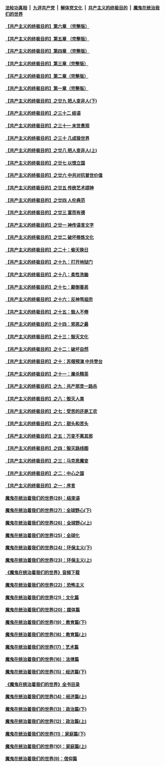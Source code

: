 ####  [法轮功真相](../../../../basic/blob/master/README.md?t=02130413) &nbsp;|&nbsp; [九评共产党](../../../../9ping.md/blob/master/README.md?t=02130413) &nbsp;|&nbsp; [解体党文化](../../../../jtdwh.md/blob/master/README.md?t=02130413)  &nbsp;|&nbsp; [共产主义的终极目的](../../../../gczydzjmd.md/blob/master/README.md?t=02130413) &nbsp;|&nbsp; [魔鬼在统治我们的世界](../../../../mgztzwmdsj.md/blob/master/README.md?t=02130413) 

#### [【共产主义的终极目的】第六章 （完整版）](../pages/nsc422/n11428913.md?t=02130413) 

#### [【共产主义的终极目的】第五章 （完整版）](../pages/nsc422/n11428912.md?t=02130413) 

#### [【共产主义的终极目的】第四章 （完整版）](../pages/nsc422/n11428907.md?t=02130413) 

#### [【共产主义的终极目的】第三章（完整版）](../pages/nsc422/n11428848.md?t=02130413) 

#### [【共产主义的终极目的】第二章（完整版）](../pages/nsc422/n11428831.md?t=02130413) 

#### [【共产主义的终极目的】第一章（完整版）](../pages/nsc422/n11417651.md?t=02130413) 

#### [【共产主义的终极目的】之廿九 把人变非人(下)](../pages/nsc422/n11344140.md?t=02130413) 

#### [【共产主义的终极目的】之三十二 结语](../pages/nsc422/n11360535.md?t=02130413) 

#### [【共产主义的终极目的】之三十一 末世景观](../pages/nsc422/n11351129.md?t=02130413) 

#### [【共产主义的终极目的】之三十 几成狼世界](../pages/nsc422/n11348280.md?t=02130413) 

#### [【共产主义的终极目的】之廿八 把人变非人(上)](../pages/nsc422/n11340492.md?t=02130413) 

#### [【共产主义的终极目的】之廿七 以恨立国](../pages/nsc422/n11336944.md?t=02130413) 

#### [【共产主义的终极目的】之廿六 中共对抗普世价值](../pages/nsc422/n11324785.md?t=02130413) 

#### [【共产主义的终极目的】之廿五 传统艺术颂神](../pages/nsc422/n11296396.md?t=02130413) 

#### [【共产主义的终极目的】之廿四 人伦典范](../pages/nsc422/n11296397.md?t=02130413) 

#### [【共产主义的终极目的】之廿三 富而有德](../pages/nsc422/n11283598.md?t=02130413) 

#### [【共产主义的终极目的】之廿一 神传语言文字](../pages/nsc422/n11263265.md?t=02130413) 

#### [【共产主义的终极目的】之廿二 破坏修炼文化](../pages/nsc422/n11245728.md?t=02130413) 

#### [【共产主义的终极目的】之二十：偷天换日](../pages/nsc422/n11238846.md?t=02130413) 

#### [【共产主义的终极目的】之十九：打开地狱门](../pages/nsc422/n11206376.md?t=02130413) 

#### [【共产主义的终极目的】之十八：柔性洗脑](../pages/nsc422/n11199994.md?t=02130413) 

#### [【共产主义的终极目的】之十七：颠倒善恶](../pages/nsc422/n11179782.md?t=02130413) 

#### [【共产主义的终极目的】之十六：反神骂祖宗](../pages/nsc422/n11166798.md?t=02130413) 

#### [【共产主义的终极目的】之十五：毁人不倦](../pages/nsc422/n11166792.md?t=02130413) 

#### [【共产主义的终极目的】之十四：邪恶之最](../pages/nsc422/n11150249.md?t=02130413) 

#### [【共产主义的终极目的】之十三：毁灭文化](../pages/nsc422/n11135227.md?t=02130413) 

#### [【共产主义的终极目的】之十二：破坏自然](../pages/nsc422/n11135214.md?t=02130413) 

#### [【共产主义的终极目的】之十：苏俄预演 中共登台](../pages/nsc422/n11118424.md?t=02130413) 

#### [【共产主义的终极目的】之十一：屠杀精英](../pages/nsc422/n11118442.md?t=02130413) 

#### [【共产主义的终极目的】之九：共产邪灵一路杀](../pages/nsc422/n11114139.md?t=02130413) 

#### [【共产主义的终极目的】之八：毁灭人类](../pages/nsc422/n11108503.md?t=02130413) 

#### [【共产主义的终极目的】之七：受苦的还是工农](../pages/nsc422/n11101809.md?t=02130413) 

#### [【共产主义的终极目的】之六：甜头和苦头](../pages/nsc422/n11096971.md?t=02130413) 

#### [【共产主义的终极目的】之五：万变不离其邪](../pages/nsc422/n11091285.md?t=02130413) 

#### [【共产主义的终极目的】之四：毁灭路线图](../pages/nsc422/n11086284.md?t=02130413) 

#### [【共产主义的终极目的】之三：马克思魔变](../pages/nsc422/n11061941.md?t=02130413) 

#### [【共产主义的终极目的】之二：中心之国](../pages/nsc422/n11047728.md?t=02130413) 

#### [【共产主义的终极目的】之一：序言](../pages/nsc422/n11086077.md?t=02130413) 

#### [魔鬼在统治着我们的世界(28)：结束语](../pages/nsc422/n10936246.md?t=02130413) 

#### [魔鬼在统治着我们的世界(27)：全球野心(下)](../pages/nsc422/n10928319.md?t=02130413) 

#### [魔鬼在统治着我们的世界(26)：全球野心(上)](../pages/nsc422/n10900318.md?t=02130413) 

#### [魔鬼在统治着我们的世界(25)：全球化](../pages/nsc422/n10788205.md?t=02130413) 

#### [魔鬼在统治着我们的世界(24)：环保主义(下)](../pages/nsc422/n10695307.md?t=02130413) 

#### [魔鬼在统治着我们的世界(23)：环保主义(上)](../pages/nsc422/n10688613.md?t=02130413) 

#### [《魔鬼在统治着我们的世界》音频下载](../pages/nsc422/n10635553.md?t=02130413) 

#### [魔鬼在统治着我们的世界(22)：恐怖主义](../pages/nsc422/n10614727.md?t=02130413) 

#### [魔鬼在统治着我们的世界(21)：文化篇](../pages/nsc422/n10597706.md?t=02130413) 

#### [魔鬼在统治着我们的世界(20)：媒体篇](../pages/nsc422/n10586579.md?t=02130413) 

#### [魔鬼在统治着我们的世界(19)：教育篇(下)](../pages/nsc422/n10564808.md?t=02130413) 

#### [魔鬼在统治着我们的世界(18)：教育篇(上)](../pages/nsc422/n10526970.md?t=02130413) 

#### [魔鬼在统治着我们的世界(17)：艺术篇](../pages/nsc422/n10499093.md?t=02130413) 

#### [魔鬼在统治着我们的世界(16)：法律篇](../pages/nsc422/n10485969.md?t=02130413) 

#### [魔鬼在统治着我们的世界(15)：经济篇(下)](../pages/nsc422/n10469975.md?t=02130413) 

#### [《魔鬼在统治着我们的世界》全书目录](../pages/nsc422/n10464261.md?t=02130413) 

#### [魔鬼在统治着我们的世界(14)：经济篇(上)](../pages/nsc422/n10457370.md?t=02130413) 

#### [魔鬼在统治着我们的世界(13)：政治篇(下)](../pages/nsc422/n10448270.md?t=02130413) 

#### [魔鬼在统治着我们的世界(12)：政治篇(上)](../pages/nsc422/n10444576.md?t=02130413) 

#### [魔鬼在统治着我们的世界(11)：家庭篇(下)](../pages/nsc422/n10440961.md?t=02130413) 

#### [魔鬼在统治着我们的世界(10)：家庭篇(上)](../pages/nsc422/n10435448.md?t=02130413) 

#### [魔鬼在统治着我们的世界(9)：信仰篇](../pages/nsc422/n10432159.md?t=02130413) 

